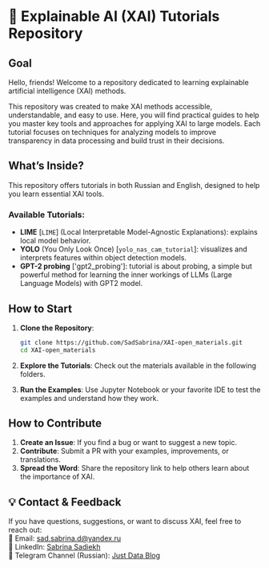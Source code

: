 # 🌟 Explainable AI (XAI) Tutorials Repository  

## **Goal**  
Hello, friends! Welcome to a repository dedicated to learning explainable artificial intelligence (XAI) methods.

This repository was created to make XAI methods accessible, understandable, and easy to use. Here, you will find practical guides to help you master key tools and approaches for applying XAI to large models. Each tutorial focuses on techniques for analyzing models to improve transparency in data processing and build trust in their decisions.

## **What’s Inside?**  
This repository offers tutorials in both Russian and English, designed to help you learn essential XAI tools.  

### Available Tutorials:  
- **LIME** [`LIME`] (Local Interpretable Model-Agnostic Explanations): explains local model behavior.  
- **YOLO** (You Only Look Once) [`yolo_nas_cam_tutorial`]: visualizes and interprets features within object detection models.  
- **GPT-2 probing** ['gpt2_probing']: tutorial is about probing, a simple but powerful method for learning the inner workings of LLMs (Large Language Models) with GPT2 model.

## **How to Start**  

1. **Clone the Repository**:  
   ```bash
   git clone https://github.com/SadSabrina/XAI-open_materials.git
   cd XAI-open_materials
   ```  
2. **Explore the Tutorials**: Check out the materials available in the following folders.

3. **Run the Examples**: Use Jupyter Notebook or your favorite IDE to test the examples and understand how they work.  

## **How to Contribute**  

1. **Create an Issue**: If you find a bug or want to suggest a new topic.  
2. **Contribute**: Submit a PR with your examples, improvements, or translations.  
3. **Spread the Word**: Share the repository link to help others learn about the importance of XAI.  

## 💡 **Contact & Feedback**  
If you have questions, suggestions, or want to discuss XAI, feel free to reach out:  
📧 Email: sad.sabrina.d@yandex.ru  
🔗 LinkedIn: [Sabrina Sadiekh](https://www.linkedin.com/in/sabrina-sadiekh-35181a286/)  
📢 Telegram Channel (Russian): [Just Data Blog](https://t.me/jdata_blog)  
